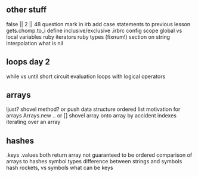 other stuff
----
false || 2 || 48
question mark in irb
add case statements to previous lesson
gets.chomp.to_i
define inclusive/exclusive
.irbrc config
scope
global vs local variables
ruby iterators
ruby types (fixnum!)
section on string interpolation
what is nil

loops day 2
------
while vs until
short circuit evaluation
loops with logical operators

arrays
----
ljust?
shovel method? or push
data structure
ordered list
motivation for arrays
Arrays.new .. or []
shovel array onto array by accident
indexes
iterating over an array

hashes
----
.keys
.values
both return array
not guaranteed to be ordered
comparison of arrays to hashes
symbol types
difference between strings and symbols
hash rockets, vs symbols
what can be keys